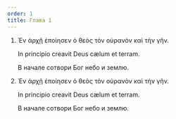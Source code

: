 ```yaml
---
order: 1
title: Глава 1
---
```


1. Ἐν ἀρχῇ ἐποίησεν ὁ θεὸς τὸν οὐρανὸν καὶ τὴν γῆν. 

   In principio creavit Deus cælum et terram.

   В начале сотвори Бог небо и землю.

2. Ἐν ἀρχῇ ἐποίησεν ὁ θεὸς τὸν οὐρανὸν καὶ τὴν γῆν. 

   In principio creavit Deus cælum et terram.

   В начале сотвори Бог небо и землю.